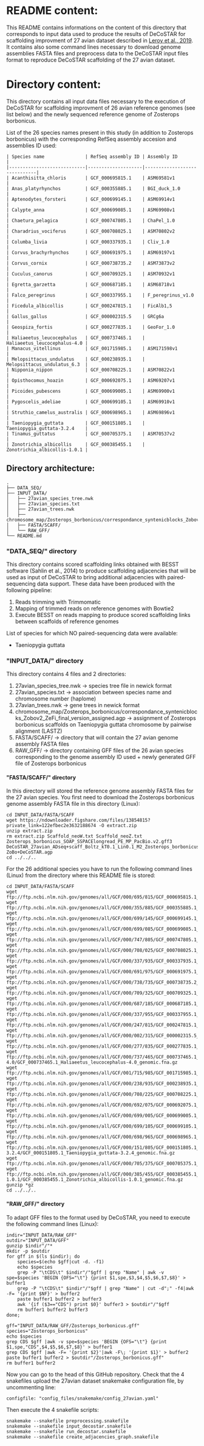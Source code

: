 # README content:
This README contains informations on the content of this directory that corresponds to input data used to produce the results of DeCoSTAR for scaffolding improvment of 27 avian dataset described in [Leroy et al., 2019](https://www.biorxiv.org/content/10.1101/505610v2).
It contains also some command lines necessary to download genome assemblies FASTA files and preprocess data to the DeCoSTAR input files format to reproduce DeCoSTAR scaffolding of the 27 avian dataset. 



# Directory content:
This directory contains all input data files necessary to the execution of DeCoSTAR for scaffolding improvment of 26 avian reference genomes (see list below) and the newly sequenced reference genome of Zosterops borbonicus.  

List of the 26 species names present in this study (in addition to Zosterops borbonicus) with the corresponding RefSeq assembly accesion and assemblies ID used:
````
| Species name               | RefSeq assembly ID | Assembly ID                  |
|----------------------------|--------------------|------------------------------|
| Acanthisitta_chloris       | GCF_000695815.1    | ASM69581v1                   |
| Anas_platyrhynchos         | GCF_000355885.1    | BGI_duck_1.0                 |
| Aptenodytes_forsteri       | GCF_000699145.1    | ASM69914v1                   |
| Calypte_anna               | GCF_000699085.1    | ASM69908v1                   |
| Chaetura_pelagica          | GCF_000747805.1    | ChaPel_1.0                   |
| Charadrius_vociferus       | GCF_000708025.1    | ASM70802v2                   |
| Columba_livia              | GCF_000337935.1    | Cliv_1.0                     |
| Corvus_brachyrhynchos      | GCF_000691975.1    | ASM69197v1                   |
| Corvus_cornix              | GCF_000738735.2    | ASM73873v2                   |
| Cuculus_canorus            | GCF_000709325.1    | ASM70932v1                   |
| Egretta_garzetta           | GCF_000687185.1    | ASM68718v1                   |
| Falco_peregrinus           | GCF_000337955.1    | F_peregrinus_v1.0            |
| Ficedula_albicollis        | GCF_000247815.1    | FicAlb1,5                    |
| Gallus_gallus              | GCF_000002315.5    | GRCg6a                       |
| Geospiza_fortis            | GCF_000277835.1    | GeoFor_1.0                   |
| Haliaeetus_leucocephalus   | GCF_000737465.1    | Haliaeetus_leucocephalus-4.0 |
| Manacus_vitellinus         | GCF_001715985.1    | ASM171598v1                  |
| Melopsittacus_undulatus    | GCF_000238935.1    | Melopsittacus_undulatus_6.3  |
| Nipponia_nippon            | GCF_000708225.1    | ASM70822v1                   |
| Opisthocomus_hoazin        | GCF_000692075.1    | ASM69207v1                   |
| Picoides_pubescens         | GCF_000699005.1    | ASM69900v1                   |
| Pygoscelis_adeliae         | GCF_000699105.1    | ASM69910v1                   |
| Struthio_camelus_australis | GCF_000698965.1    | ASM69896v1                   |
| Taeniopygia_guttata        | GCF_000151805.1    | Taeniopygia_guttata-3.2.4    |
| Tinamus_guttatus           | GCF_000705375.1    | ASM70537v2                   |
| Zonotrichia_albicollis     | GCF_000385455.1    | Zonotrichia_albicollis-1.0.1 |
````


## Directory architecture:
````
.
├── DATA_SEQ/
├── INPUT_DATA/
│   ├── 27avian_species_tree.nwk
│   ├── 27avian_species.txt
│   ├── 27avian_trees.nwk
│   ├── chromosome_map/Zosterops_borbonicus/correspondance_syntenicblocks_Zobov2_ZeFi_final_version_assigned.agp
│   ├── FASTA/SCAFF/
│   └── RAW_GFF/
└── README.md
````



### "DATA_SEQ/" directory
This directory contains scored scaffolding links obtained with BESST software (Sahlin et al., 2014) to produce scaffolding adjacencies that will be used as input of DeCoSTAR to bring additional adjacencies with paired-sequencing data support.
These data have been produced with the following pipeline:
1. Reads trimming with Trimmomatic
2. Mapping of trimmed reads on reference genomes with Bowtie2
3. Execute BESST on reads mapping to produce scored scaffolding links between scaffolds of reference genomes 

List of species for which NO paired-sequencing data were available:
- Taeniopygia guttata



### "INPUT_DATA/" directory
This directory contains 4 files and 2 directories:
1. 27avian_species_tree.nwk	-> species tree file in newick format
2. 27avian_species.txt		-> association between species name and chromosome number (haplome)
3. 27avian_trees.nwk		-> gene trees in newick format
4. chromosome_map/Zosterops_borbonicus/correspondance_syntenicblocks_Zobov2_ZeFi_final_version_assigned.agp	-> assignment of Zosterops borbonicus scaffolds on Taeniopygia guttata chromosome by pairwise alignment (LASTZ)
5. FASTA/SCAFF/				-> directory that will contain the 27 avian genome assembly FASTA files
6. RAW_GFF/					-> directory containing GFF files of the 26 avian species corresponding to the genome assembly ID used + newly generated GFF file of Zosterops borbonicus


#### "FASTA/SCAFF/" directory
In this directory will stored the reference genome assembly FASTA files for the 27 avian species.
You first need to download the Zosterops borbonicus genome assembly FASTA file in this directory (Linux):
````
cd INPUT_DATA/FASTA/SCAFF
wget https://ndownloader.figshare.com/files/13854815?private_link=122efbec2e3632188674 -O extract.zip
unzip extract.zip
rm extract.zip Scaffold_neoW.txt Scaffold_neoZ.txt Zosterops_borbonicus_SOAP_SSPACElongread_PE_MP_PacBio.v2.gff3 DeCoSTAR_27avian_ADseq+scaff_Boltz_kT0.1_Lin0.1_M2_Zosterops_borbonicus_ZeFi-ZoBo+DeCoSTAR.agp
cd ../../..
````
For the 26 additional species you have to run the following command lines (Linux) from the directory where this README file is stored:
````
cd INPUT_DATA/FASTA/SCAFF
wget ftp://ftp.ncbi.nlm.nih.gov/genomes/all/GCF/000/695/815/GCF_000695815.1_ASM69581v1/GCF_000695815.1_ASM69581v1_genomic.fna.gz
wget ftp://ftp.ncbi.nlm.nih.gov/genomes/all/GCF/000/355/885/GCF_000355885.1_BGI_duck_1.0/GCF_000355885.1_BGI_duck_1.0_genomic.fna.gz
wget ftp://ftp.ncbi.nlm.nih.gov/genomes/all/GCF/000/699/145/GCF_000699145.1_ASM69914v1/GCF_000699145.1_ASM69914v1_genomic.fna.gz
wget ftp://ftp.ncbi.nlm.nih.gov/genomes/all/GCF/000/699/085/GCF_000699085.1_ASM69908v1/GCF_000699085.1_ASM69908v1_genomic.fna.gz
wget ftp://ftp.ncbi.nlm.nih.gov/genomes/all/GCF/000/747/805/GCF_000747805.1_ChaPel_1.0/GCF_000747805.1_ChaPel_1.0_genomic.fna.gz
wget ftp://ftp.ncbi.nlm.nih.gov/genomes/all/GCF/000/708/025/GCF_000708025.1_ASM70802v2/GCF_000708025.1_ASM70802v2_genomic.fna.gz
wget ftp://ftp.ncbi.nlm.nih.gov/genomes/all/GCF/000/337/935/GCF_000337935.1_Cliv_1.0/GCF_000337935.1_Cliv_1.0_genomic.fna.gz
wget ftp://ftp.ncbi.nlm.nih.gov/genomes/all/GCF/000/691/975/GCF_000691975.1_ASM69197v1/GCF_000691975.1_ASM69197v1_genomic.fna.gz
wget ftp://ftp.ncbi.nlm.nih.gov/genomes/all/GCF/000/738/735/GCF_000738735.2_ASM73873v2/GCF_000738735.2_ASM73873v2_genomic.fna.gz
wget ftp://ftp.ncbi.nlm.nih.gov/genomes/all/GCF/000/709/325/GCF_000709325.1_ASM70932v1/GCF_000709325.1_ASM70932v1_genomic.fna.gz
wget ftp://ftp.ncbi.nlm.nih.gov/genomes/all/GCF/000/687/185/GCF_000687185.1_ASM68718v1/GCF_000687185.1_ASM68718v1_genomic.fna.gz
wget ftp://ftp.ncbi.nlm.nih.gov/genomes/all/GCF/000/337/955/GCF_000337955.1_F_peregrinus_v1.0/GCF_000337955.1_F_peregrinus_v1.0_genomic.fna.gz
wget ftp://ftp.ncbi.nlm.nih.gov/genomes/all/GCF/000/247/815/GCF_000247815.1_FicAlb1.5/GCF_000247815.1_FicAlb1.5_genomic.fna.gz
wget ftp://ftp.ncbi.nlm.nih.gov/genomes/all/GCF/000/002/315/GCF_000002315.5_GRCg6a/GCF_000002315.5_GRCg6a_genomic.fna.gz
wget ftp://ftp.ncbi.nlm.nih.gov/genomes/all/GCF/000/277/835/GCF_000277835.1_GeoFor_1.0/GCF_000277835.1_GeoFor_1.0_genomic.fna.gz
wget ftp://ftp.ncbi.nlm.nih.gov/genomes/all/GCF/000/737/465/GCF_000737465.1_Haliaeetus_leucocephalus-4.0/GCF_000737465.1_Haliaeetus_leucocephalus-4.0_genomic.fna.gz
wget ftp://ftp.ncbi.nlm.nih.gov/genomes/all/GCF/001/715/985/GCF_001715985.1_ASM171598v1/GCF_001715985.1_ASM171598v1_genomic.fna.gz
wget ftp://ftp.ncbi.nlm.nih.gov/genomes/all/GCF/000/238/935/GCF_000238935.1_Melopsittacus_undulatus_6.3/GCF_000238935.1_Melopsittacus_undulatus_6.3_genomic.fna.gz
wget ftp://ftp.ncbi.nlm.nih.gov/genomes/all/GCF/000/708/225/GCF_000708225.1_ASM70822v1/GCF_000708225.1_ASM70822v1_genomic.fna.gz
wget ftp://ftp.ncbi.nlm.nih.gov/genomes/all/GCF/000/692/075/GCF_000692075.1_ASM69207v1/GCF_000692075.1_ASM69207v1_genomic.fna.gz
wget ftp://ftp.ncbi.nlm.nih.gov/genomes/all/GCF/000/699/005/GCF_000699005.1_ASM69900v1/GCF_000699005.1_ASM69900v1_genomic.fna.gz
wget ftp://ftp.ncbi.nlm.nih.gov/genomes/all/GCF/000/699/105/GCF_000699105.1_ASM69910v1/GCF_000699105.1_ASM69910v1_genomic.fna.gz
wget ftp://ftp.ncbi.nlm.nih.gov/genomes/all/GCF/000/698/965/GCF_000698965.1_ASM69896v1/GCF_000698965.1_ASM69896v1_genomic.fna.gz
wget ftp://ftp.ncbi.nlm.nih.gov/genomes/all/GCF/000/151/805/GCF_000151805.1_Taeniopygia_guttata-3.2.4/GCF_000151805.1_Taeniopygia_guttata-3.2.4_genomic.fna.gz
wget ftp://ftp.ncbi.nlm.nih.gov/genomes/all/GCF/000/705/375/GCF_000705375.1_ASM70537v2/GCF_000705375.1_ASM70537v2_genomic.fna.gz
wget ftp://ftp.ncbi.nlm.nih.gov/genomes/all/GCF/000/385/455/GCF_000385455.1_Zonotrichia_albicollis-1.0.1/GCF_000385455.1_Zonotrichia_albicollis-1.0.1_genomic.fna.gz
gunzip *gz
cd ../../..
````


#### "RAW_GFF/" directory
To adapt GFF files to the format used by DeCoSTAR, you need to execute the following command lines (Linux): 
````
indir="INPUT_DATA/RAW_GFF"
outdir="INPUT_DATA/GFF"
gunzip $indir"/"*
mkdir -p $outdir
for gff in $(ls $indir); do
	species=$(echo $gff|cut -d. -f1)
	echo $species
	grep -P "\tCDS\t" $indir"/"$gff | grep "Name" | awk -v spe=$species 'BEGIN {OFS="\t"} {print $1,spe,$3,$4,$5,$6,$7,$8}' > buffer1
	grep -P "\tCDS\t" $indir"/"$gff | grep "Name" | cut -d";" -f4|awk -F= '{print $NF}' > buffer2
	paste buffer1 buffer2 > buffer3
	awk '{if ($3=="CDS") print $0}' buffer3 > $outdir"/"$gff
	rm buffer1 buffer2 buffer3
done;

gff="INPUT_DATA/RAW_GFF/Zosterops_borbonicus.gff"
species="Zosterops_borbonicus"
echo $species
grep CDS $gff |awk -v spe=$species 'BEGIN {OFS="\t"} {print $1,spe,"CDS",$4,$5,$6,$7,$8}' > buffer1
grep CDS $gff |awk -F= '{print $2}'|awk -F\; '{print $1}' > buffer2
paste buffer1 buffer2 > $outdir"/Zosterops_borbonicus.gff"
rm buffer1 buffer2
````

Now you can go to the head of this GitHub repository.
Check that the 4 snakefiles upload the 27avian dataset snakemake configuration file, by uncommenting line:
````
configfile: "config_files/snakemake/config_27avian.yaml"
````
Then execute the 4 snakefile scripts:
```
snakemake --snakefile preprocessing.snakefile
snakemake --snakefile input_decostar.snakefile
snakemake --snakefile run_decostar.snakefile
snakemake --snakefile create_adjacencies_graph.snakefile
```
